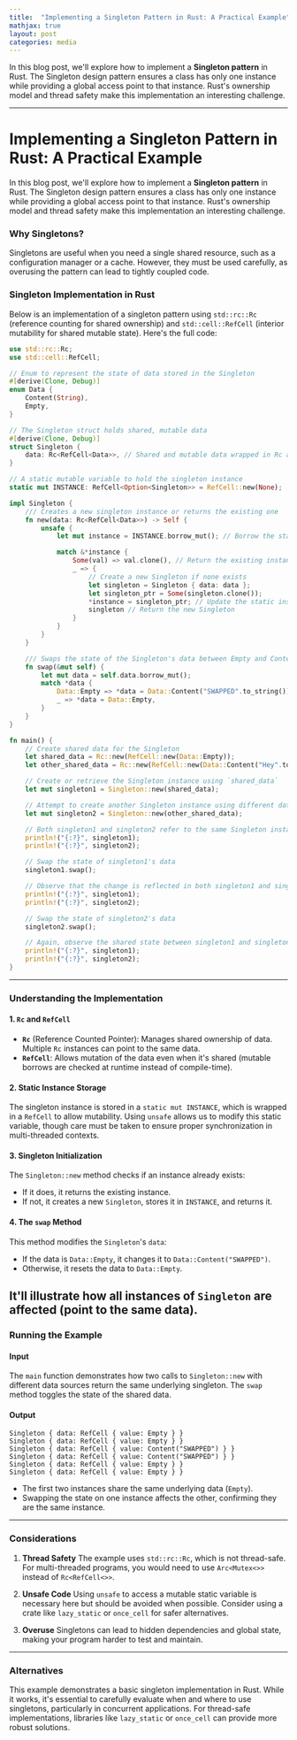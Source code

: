 ```yaml
---
title:  "Implementing a Singleton Pattern in Rust: A Practical Example"
mathjax: true
layout: post
categories: media
---
```


In this blog post, we'll explore how to implement a **Singleton pattern** in Rust. The Singleton design pattern ensures a class has only one instance while providing a global access point to that instance. Rust's ownership model and thread safety make this implementation an interesting challenge.

---

# Implementing a Singleton Pattern in Rust: A Practical Example

In this blog post, we'll explore how to implement a **Singleton pattern** in Rust. The Singleton design pattern ensures a class has only one instance while providing a global access point to that instance. Rust's ownership model and thread safety make this implementation an interesting challenge.

### Why Singletons?

Singletons are useful when you need a single shared resource, such as a configuration manager or a cache. However, they must be used carefully, as overusing the pattern can lead to tightly coupled code.

### Singleton Implementation in Rust

Below is an implementation of a singleton pattern using `std::rc::Rc` (reference counting for shared ownership) and `std::cell::RefCell` (interior mutability for shared mutable state). Here's the full code:

```rust
use std::rc::Rc;
use std::cell::RefCell;

// Enum to represent the state of data stored in the Singleton
#[derive(Clone, Debug)]
enum Data {
    Content(String),
    Empty,
}

// The Singleton struct holds shared, mutable data
#[derive(Clone, Debug)]
struct Singleton {
    data: Rc<RefCell<Data>>, // Shared and mutable data wrapped in Rc and RefCell
}

// A static mutable variable to hold the singleton instance
static mut INSTANCE: RefCell<Option<Singleton>> = RefCell::new(None);

impl Singleton {
    /// Creates a new singleton instance or returns the existing one
    fn new(data: Rc<RefCell<Data>>) -> Self {
        unsafe {
            let mut instance = INSTANCE.borrow_mut(); // Borrow the static instance for modification

            match &*instance {
                Some(val) => val.clone(), // Return the existing instance if it exists
                _ => {
                    // Create a new Singleton if none exists
                    let singleton = Singleton { data: data };
                    let singleton_ptr = Some(singleton.clone());
                    *instance = singleton_ptr; // Update the static instance with the new Singleton
                    singleton // Return the new Singleton
                }
            }
        }
    }

    /// Swaps the state of the Singleton's data between Empty and Content
    fn swap(&mut self) {
        let mut data = self.data.borrow_mut();
        match *data {
            Data::Empty => *data = Data::Content("SWAPPED".to_string()),
            _ => *data = Data::Empty,
        }
    }
}

fn main() {
    // Create shared data for the Singleton
    let shared_data = Rc::new(RefCell::new(Data::Empty));
    let other_shared_data = Rc::new(RefCell::new(Data::Content("Hey".to_string())));

    // Create or retrieve the Singleton instance using `shared_data`
    let mut singleton1 = Singleton::new(shared_data);

    // Attempt to create another Singleton instance using different data
    let mut singleton2 = Singleton::new(other_shared_data);

    // Both singleton1 and singleton2 refer to the same Singleton instance
    println!("{:?}", singleton1);
    println!("{:?}", singleton2);

    // Swap the state of singleton1's data
    singleton1.swap();

    // Observe that the change is reflected in both singleton1 and singleton2
    println!("{:?}", singleton1);
    println!("{:?}", singleton2);

    // Swap the state of singleton2's data
    singleton2.swap();

    // Again, observe the shared state between singleton1 and singleton2
    println!("{:?}", singleton1);
    println!("{:?}", singleton2);
}
```

---

### Understanding the Implementation

#### 1. **`Rc` and `RefCell`**
- **`Rc`** (Reference Counted Pointer): Manages shared ownership of data. Multiple `Rc` instances can point to the same data.
- **`RefCell`**: Allows mutation of the data even when it's shared (mutable borrows are checked at runtime instead of compile-time).

#### 2. **Static Instance Storage**
The singleton instance is stored in a `static mut INSTANCE`, which is wrapped in a `RefCell` to allow mutability. Using `unsafe` allows us to modify this static variable, though care must be taken to ensure proper synchronization in multi-threaded contexts.

#### 3. **Singleton Initialization**
The `Singleton::new` method checks if an instance already exists:
- If it does, it returns the existing instance.
- If not, it creates a new `Singleton`, stores it in `INSTANCE`, and returns it.

#### 4. **The `swap` Method**
This method modifies the `Singleton`'s `data`:
- If the data is `Data::Empty`, it changes it to `Data::Content("SWAPPED")`.
- Otherwise, it resets the data to `Data::Empty`.

It'll illustrate how all instances of `Singleton` are affected (point to the same data).
---

### Running the Example

#### Input

The `main` function demonstrates how two calls to `Singleton::new` with different data sources return the same underlying singleton. The `swap` method toggles the state of the shared data.

#### Output

```plaintext
Singleton { data: RefCell { value: Empty } }
Singleton { data: RefCell { value: Empty } }
Singleton { data: RefCell { value: Content("SWAPPED") } }
Singleton { data: RefCell { value: Content("SWAPPED") } }
Singleton { data: RefCell { value: Empty } }
Singleton { data: RefCell { value: Empty } }
```

- The first two instances share the same underlying data (`Empty`).
- Swapping the state on one instance affects the other, confirming they are the same instance.

---

### Considerations

1. **Thread Safety**
   The example uses `std::rc::Rc`, which is not thread-safe. For multi-threaded programs, you would need to use `Arc<Mutex<>>` instead of `Rc<RefCell<>>`.

2. **Unsafe Code**
   Using `unsafe` to access a mutable static variable is necessary here but should be avoided when possible. Consider using a crate like `lazy_static` or `once_cell` for safer alternatives.

3. **Overuse**
   Singletons can lead to hidden dependencies and global state, making your program harder to test and maintain.

---

### Alternatives

This example demonstrates a basic singleton implementation in Rust. While it works, it's essential to carefully evaluate when and where to use singletons, particularly in concurrent applications. For thread-safe implementations, libraries like `lazy_static` or `once_cell` can provide more robust solutions.